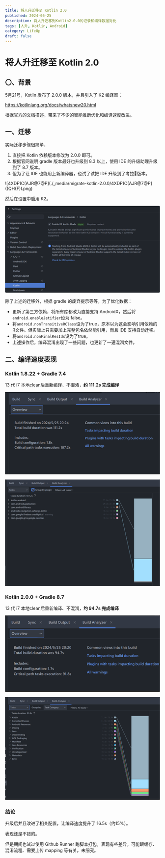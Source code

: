 ```yaml
---
title: 将人升迁移至 Kotlin 2.0
published: 2024-05-25
description: 将人升迁移到Kotlin2.0.0的记录和编译数据对比
tags: [人升, Kotlin, Android]
category: LifeUp
draft: false 
---
```


# 将人升迁移至 Kotlin 2.0

## 〇、背景

5月21号，Kotlin 发布了 2.0.0 版本，并且引入了 K2 编译器：

https://kotlinlang.org/docs/whatsnew20.html



根据官方的文档描述，带来了不少的智能推断优化和编译速度改进。



## 一、迁移

实际迁移步骤很简单，

1. 直接把 Kotlin 依赖版本修改为 2.0.0 即可。
2. 根据官网说明 gradle 版本最好也升级到 8.3 以上，使用 IDE 的升级助理升级到了 8.7 版本。
3. 但为了让 IDE 也能用上新编译器，也试了试把 IDE 升级到了考拉🐨版本。

![4XDF1C(AJR@7@P](./_media/migrate-kotlin-2.0.0/4XDF1C(AJR@7@P]((QH{F)I.png)

然后在设置中启用 K2。

![image-20240525203529896](./_media/migrate-kotlin-2.0.0/image-20240525203529896.png)



除了上述的迁移外，根据 gradle 的废弃提示等等，为了优化数据：

- 更新了第三方依赖，将所有库都改为直接支持 AndroidX，然后将`android.enableJetifier`设为 false。
- 将`android.nonTransitiveRClass`设为了true，原本以为这会影响引用依赖的R文件。但实际上只需要加上完整包名依然能引用，而且 IDE 支持自动迁移。
- 将`android.nonFinalResIds`设为了true。
- 上述操作后，编译混淆出现了一些问题，也更新了一遍混淆文件。



## 二、编译速度表现

### Kotlin 1.8.22 + Gradle 7.4

13 代 i7 本地clean后重新编译、不混淆，**约 111.2s 完成编译**

![image-20240525204013813](./_media/migrate-kotlin-2.0.0/image-20240525204013813.png)

![image-20240525204122274](./_media/migrate-kotlin-2.0.0/image-20240525204122274.png)

### Kotlin 2.0.0 + Gradle 8.7

13 代 i7 本地clean后重新编译、不混淆，**约 94.7s 完成编译**

![image-20240525204128890](./_media/migrate-kotlin-2.0.0/image-20240525204128890.png)

![image-20240525204134802](./_media/migrate-kotlin-2.0.0/image-20240525204134802.png)

### 结论

升级后并且改进了相关配置，让编译速度提升了 16.5s（约15%）。

表现还是不错的。



但是期间也试过使用 Github Runner 跑脚本打包，表现有些差异，可能跟缓存、混淆流程、需要上传 mapping 等有关。未细究。